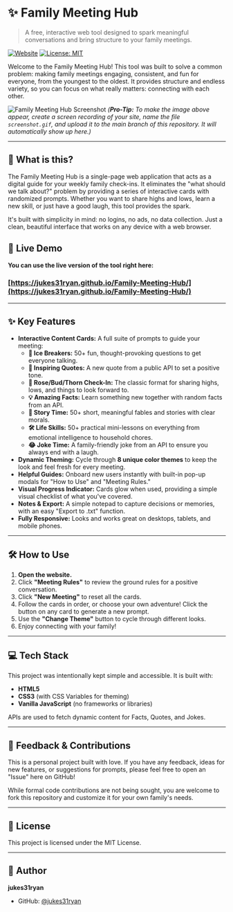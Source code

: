# ✨ Family Meeting Hub

> A free, interactive web tool designed to spark meaningful conversations and bring structure to your family meetings.

[![Website](https://img.shields.io/badge/Website-Live-blue?style=for-the-badge&logo=googlechrome)](https://jukes31ryan.github.io/Family-Meeting-Hub/)
[![License: MIT](https://img.shields.io/badge/License-MIT-yellow.svg?style=for-the-badge)](https://opensource.org/licenses/MIT)

Welcome to the Family Meeting Hub! This tool was built to solve a common problem: making family meetings engaging, consistent, and fun for everyone, from the youngest to the oldest. It provides structure and endless variety, so you can focus on what really matters: connecting with each other.

![Family Meeting Hub Screenshot](https://raw.githubusercontent.com/jukes31ryan/Family-Meeting-Hub/main/screenshot.gif)
*(**Pro-Tip:** To make the image above appear, create a screen recording of your site, name the file `screenshot.gif`, and upload it to the main branch of this repository. It will automatically show up here.)*

---

## 🤔 What is this?

The Family Meeting Hub is a single-page web application that acts as a digital guide for your weekly family check-ins. It eliminates the "what should we talk about?" problem by providing a series of interactive cards with randomized prompts. Whether you want to share highs and lows, learn a new skill, or just have a good laugh, this tool provides the spark.

It's built with simplicity in mind: no logins, no ads, no data collection. Just a clean, beautiful interface that works on any device with a web browser.

## 🚀 Live Demo

**You can use the live version of the tool right here:**

### **[https://jukes31ryan.github.io/Family-Meeting-Hub/](https://jukes31ryan.github.io/Family-Meeting-Hub/)**

---

## ✨ Key Features

* **Interactive Content Cards:** A full suite of prompts to guide your meeting:
    * **🎯 Ice Breakers:** 50+ fun, thought-provoking questions to get everyone talking.
    * **💬 Inspiring Quotes:** A new quote from a public API to set a positive tone.
    * **💖 Rose/Bud/Thorn Check-In:** The classic format for sharing highs, lows, and things to look forward to.
    * **💡 Amazing Facts:** Learn something new together with random facts from an API.
    * **📖 Story Time:** 50+ short, meaningful fables and stories with clear morals.
    * **🛠️ Life Skills:** 50+ practical mini-lessons on everything from emotional intelligence to household chores.
    * **😂 Joke Time:** A family-friendly joke from an API to ensure you always end with a laugh.
* **Dynamic Theming:** Cycle through **8 unique color themes** to keep the look and feel fresh for every meeting.
* **Helpful Guides:** Onboard new users instantly with built-in pop-up modals for "How to Use" and "Meeting Rules."
* **Visual Progress Indicator:** Cards glow when used, providing a simple visual checklist of what you've covered.
* **Notes & Export:** A simple notepad to capture decisions or memories, with an easy "Export to .txt" function.
* **Fully Responsive:** Looks and works great on desktops, tablets, and mobile phones.

---

## 🛠️ How to Use

1.  **Open the website.**
2.  Click **"Meeting Rules"** to review the ground rules for a positive conversation.
3.  Click **"New Meeting"** to reset all the cards.
4.  Follow the cards in order, or choose your own adventure! Click the button on any card to generate a new prompt.
5.  Use the **"Change Theme"** button to cycle through different looks.
6.  Enjoy connecting with your family!

---

## 💻 Tech Stack

This project was intentionally kept simple and accessible. It is built with:

* **HTML5**
* **CSS3** (with CSS Variables for theming)
* **Vanilla JavaScript** (no frameworks or libraries)

APIs are used to fetch dynamic content for Facts, Quotes, and Jokes.

---

## 💬 Feedback & Contributions

This is a personal project built with love. If you have any feedback, ideas for new features, or suggestions for prompts, please feel free to open an "Issue" here on GitHub!

While formal code contributions are not being sought, you are welcome to fork this repository and customize it for your own family's needs.

---

## 📄 License

This project is licensed under the MIT License.

---

## 👤 Author

**jukes31ryan**

* GitHub: [@jukes31ryan](https://github.com/jukes31ryan)

